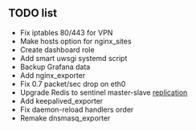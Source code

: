 ## TODO list

- Fix iptables 80/443 for VPN
- Make hosts option for nginx_sites
- Create dashboard role
- Add smart uwsgi systemd script
- Backup Grafana data
- Add nginx_exporter
- Fix 0.7 packet/sec drop on eth0
- Upgrade Redis to sentinel master-slave [replication](https://rtfm.co.ua/redis-replikaciya-chast-2-master-slave-replikaciya-i-redis-sentinel/)
- Add keepalived_exporter
- Fix daemon-reload handlers order
- Remake dnsmasq_exporter
